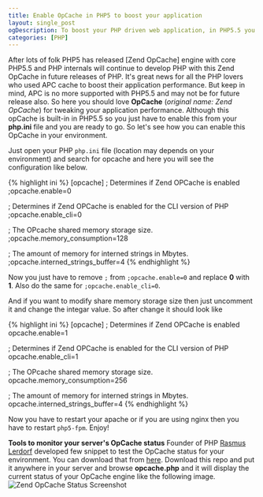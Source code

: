 ```yaml
---
title: Enable OpCache in PHP5 to boost your application
layout: single_post
ogDescription: To boost your PHP driven web application, in PHP5.5 you can easily enable Zend OpCache which will increase your application performace.
categories: [PHP]
---
```


After lots of folk PHP5 has released [Zend OpCache] engine with core PHP5.5 and PHP internals will continue to develop PHP with this Zend OpCache in future releases of PHP.
It's great news for all the PHP lovers who used APC cache to boost their application performance. But keep in mind, APC is no more supported with PHP5.5 and may not be for future release also.
So here you should love **OpCache** (_original name: Zend OpCache_) for tweaking your application performance.
Although this opCache is built-in in PHP5.5 so you just have to enable this from your **php.ini** file and you are ready to go.
So let's see how you can enable this OpCache in your environment. 

Just open your PHP `php.ini` file (location may depends on your environment) and search for opcache and here you will see the configuration like below.

{% highlight ini %}
[opcache]
; Determines if Zend OPCache is enabled
;opcache.enable=0

; Determines if Zend OPCache is enabled for the CLI version of PHP
;opcache.enable_cli=0

; The OPcache shared memory storage size.
;opcache.memory_consumption=128

; The amount of memory for interned strings in Mbytes.
;opcache.interned_strings_buffer=4
{% endhighlight %}

Now you just have to remove `;` from `;opcache.enable=0` and replace **0** with **1**. Also do the same for `;opcache.enable_cli=0`.

And if you want to modify share memory storage size then just uncomment it and change the integar value. So after change it should look like

{% highlight ini %}
[opcache]
; Determines if Zend OPCache is enabled
opcache.enable=1

; Determines if Zend OPCache is enabled for the CLI version of PHP
opcache.enable_cli=1

; The OPcache shared memory storage size.
opcache.memory_consumption=256

; The amount of memory for interned strings in Mbytes.
opcache.interned_strings_buffer=4
{% endhighlight %}

Now you have to restart your apache or if you are using nginx then you have to restart `php5-fpm`. Enjoy!

**Tools to monitor your server's OpCache status**
Founder of PHP [Rasmus Lerdorf](https://github.com/rlerdorf) developed few snippet to test the OpCache status for your environment.
You can download that from [here](https://github.com/shahariaazam/opcache-status). Download this repo and put it anywhere in your server and browse **opcache.php** and it will display the current status of your OpCache engine like the following image.
![Zend OpCache Status Screenshot](http://i.imgur.com/Z7Zp61w.png)
